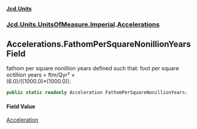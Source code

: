 #### [Jcd.Units](index.md 'index')
### [Jcd.Units.UnitsOfMeasure.Imperial](Jcd.Units.UnitsOfMeasure.Imperial.md 'Jcd.Units.UnitsOfMeasure.Imperial').[Accelerations](Accelerations.md 'Jcd.Units.UnitsOfMeasure.Imperial.Accelerations')

## Accelerations.FathomPerSquareNonillionYears Field

fathom per square nonillion years defined such that: foot per square octillion years = ftm/Qyr² ×  
(6.0)/((1000.0)*(1000.0)).

```csharp
public static readonly Acceleration FathomPerSquareNonillionYears;
```

#### Field Value
[Acceleration](Acceleration.md 'Jcd.Units.UnitTypes.Acceleration')
